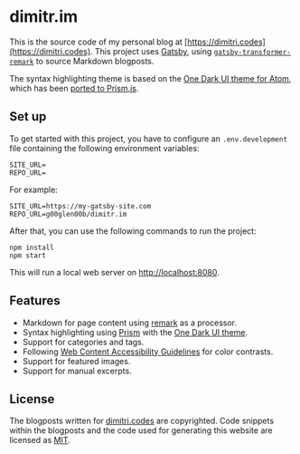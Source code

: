# dimitr.im

This is the source code of my personal blog at [https://dimitri.codes](https://dimitri.codes).
This project uses [Gatsby](https://www.gatsbyjs.org/), using [`gatsby-transformer-remark`](https://www.gatsbyjs.org/packages/gatsby-transformer-remark/) to source Markdown blogposts.

The syntax highlighting theme is based on the [One Dark UI theme for Atom](https://atom.io/themes/one-dark-ui), which has been [ported to Prism.js](https://github.com/AGMStudio/prism-theme-one-dark). 

## Set up
To get started with this project, you have to configure an `.env.development` file containing the following environment variables:

```env
SITE_URL=
REPO_URL=
```

For example:

```env
SITE_URL=https://my-gatsby-site.com
REPO_URL=g00glen00b/dimitr.im
```

After that, you can use the following commands to run the project:

```shell
npm install
npm start
```

This will run a local web server on [http://localhost:8080](http://localhost:8080).

## Features

- Markdown for page content using [remark](https://github.com/remarkjs/remark) as a processor.
- Syntax highlighting using [Prism](https://prismjs.com/) with the [One Dark UI theme](https://atom.io/themes/one-dark-ui).
- Support for categories and tags.
- Following [Web Content Accessibility Guidelines](https://www.w3.org/WAI/standards-guidelines/wcag/) for color contrasts.
- Support for featured images.
- Support for manual excerpts.

## License

The blogposts written for [dimitri.codes](https://dimitri.codes/) are copyrighted.
Code snippets within the blogposts and the code used for generating this website are licensed as [MIT](https://opensource.org/licenses/MIT).  
